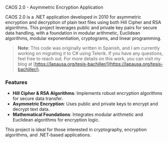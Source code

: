 CAOS 2.0 - Asymmetric Encryption Application

CAOS 2.0 is a .NET application developed in 2010 for asymmetric encryption and decryption of plain text files using both Hill Cipher and RSA algorithms. This project leverages public and private key pairs for secure data handling, with a foundation in modular arithmetic, Euclidean algorithms, modular exponentiation, cryptograms, and linear programming.

> **Note**: This code was originally written in Spanish, and I am currently working on migrating it to C# using Telerik. If you have any questions, feel free to reach out. For more details on this work, you can visit my blog at [https://lapausa.org/tesis-bachiller/](https://lapausa.org/tesis-bachiller/).

### Features
- **Hill Cipher & RSA Algorithms**: Implements robust encryption algorithms for secure data transfer.
- **Asymmetric Encryption**: Uses public and private keys to encrypt and decrypt text data.
- **Mathematical Foundations**: Integrates modular arithmetic and Euclidean algorithms for encryption logic.

This project is ideal for those interested in cryptography, encryption algorithms, and .NET-based applications.
